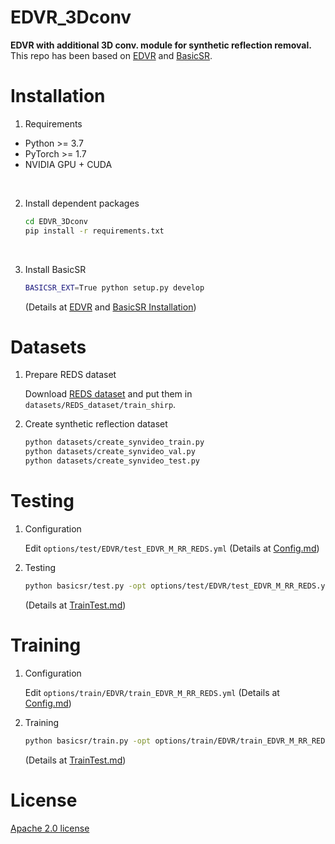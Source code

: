 # EDVR_3Dconv
**EDVR with additional 3D conv. module for synthetic reflection removal.**  
This repo has been based on [EDVR](<https://github.com/xinntao/EDVR>) and [BasicSR](<https://github.com/XPixelGroup/BasicSR>).

# Installation
1. Requirements
- Python >= 3.7
- PyTorch >= 1.7
- NVIDIA GPU + CUDA
<br>

2. Install dependent packages

     ```bash
    cd EDVR_3Dconv
    pip install -r requirements.txt
    ```  
    <br>

3. Install BasicSR

    ```bash
    BASICSR_EXT=True python setup.py develop
    ```
    (Details at [EDVR](<https://github.com/xinntao/EDVR>) and [BasicSR Installation](<https://github.com/XPixelGroup/BasicSR/blob/master/docs/INSTALL.md>))


# Datasets

1. Prepare REDS dataset

    Download [REDS dataset](<https://seungjunnah.github.io/Datasets/reds.html>) and put them in `datasets/REDS_dataset/train_shirp`.
    <br>


2. Create synthetic reflection dataset

    ```bash
    python datasets/create_synvideo_train.py
    python datasets/create_synvideo_val.py
    python datasets/create_synvideo_test.py
    ```

# Testing

1. Configuration

    Edit ```options/test/EDVR/test_EDVR_M_RR_REDS.yml``` (Details at [Config.md](<https://github.com/XPixelGroup/BasicSR/blob/master/docs/Config.md>))
    <br>
    
    
2. Testing

    ```bash
    python basicsr/test.py -opt options/test/EDVR/test_EDVR_M_RR_REDS.yml
    ```
    (Details at [TrainTest.md](<https://github.com/XPixelGroup/BasicSR/blob/master/docs/TrainTest.md>))


# Training

1. Configuration

    Edit ```options/train/EDVR/train_EDVR_M_RR_REDS.yml``` (Details at [Config.md](<https://github.com/XPixelGroup/BasicSR/blob/master/docs/Config.md>))
    <br>


2. Training

    ```bash
    python basicsr/train.py -opt options/train/EDVR/train_EDVR_M_RR_REDS.yml
    ```
    (Details at [TrainTest.md](<https://github.com/XPixelGroup/BasicSR/blob/master/docs/TrainTest.md>))

# License

[Apache 2.0 license](<https://github.com/stmrym/EDVR_3Dconv/blob/main/LICENSE>)

